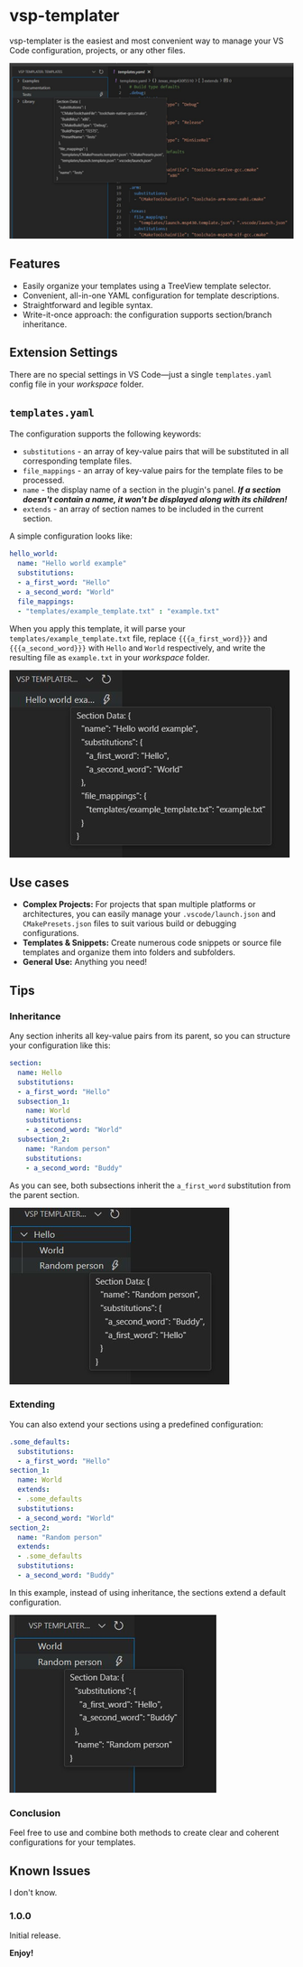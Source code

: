 # vsp-templater 

vsp-templater is the easiest and most convenient way to manage your VS Code configuration, projects, or any other files. 

![A sample image](./resources/tooltip.jpg)

## Features

* Easily organize your templates using a TreeView template selector.
* Convenient, all-in-one YAML configuration for template descriptions.
* Straightforward and legible syntax.
* Write-it-once approach: the configuration supports section/branch inheritance.

## Extension Settings

There are no special settings in VS Code—just a single `templates.yaml` config file in your *workspace* folder.

## `templates.yaml`

The configuration supports the following keywords:

* `substitutions` - an array of key-value pairs that will be substituted in all corresponding template files.
* `file_mappings` - an array of key-value pairs for the template files to be processed.
* `name` - the display name of a section in the plugin's panel. ***If a section doesn't contain a name, it won't be displayed along with its children!*** 
* `extends` - an array of section names to be included in the current section.

A simple configuration looks like:

```yaml
hello_world:
  name: "Hello world example"
  substitutions:
  - a_first_word: "Hello"
  - a_second_word: "World"
  file_mappings:
  - "templates/example_template.txt" : "example.txt" 
```

When you apply this template, it will parse your `templates/example_template.txt` file, replace `{{{a_first_word}}}` and `{{{a_second_word}}}` with `Hello` and `World`  respectively, and write the resulting file as `example.txt` in your *workspace* folder.

![Example 1](./resources/example1.jpg)

## Use cases

* **Complex Projects:** For projects that span multiple platforms or architectures, you can easily manage your `.vscode/launch.json` and `CMakePresets.json` files to suit various build or debugging configurations.
* **Templates & Snippets:** Create numerous code snippets or source file templates and organize them into folders and subfolders.
* **General Use:** Anything you need!

## Tips

### Inheritance

Any section inherits all key-value pairs from its parent, so you can structure your configuration like this:

```yaml
section:
  name: Hello
  substitutions:
  - a_first_word: "Hello"
  subsection_1:
    name: World
    substitutions:
    - a_second_word: "World"
  subsection_2:
    name: "Random person"
    substitutions:
    - a_second_word: "Buddy"

```

As you can see, both subsections inherit the `a_first_word` substitution from the parent section.

![Example 2](resources/example2.jpg)

### Extending

You can also extend your sections using a predefined configuration:

```yaml
.some_defaults:
  substitutions:
  - a_first_word: "Hello"
section_1:
  name: World
  extends:
  - .some_defaults
  substitutions:
  - a_second_word: "World"
section_2:
  name: "Random person"
  extends:
  - .some_defaults
  substitutions:
  - a_second_word: "Buddy"

```

In this example, instead of using inheritance, the sections extend a default configuration.

![Example 3](resources/example3.jpg)

### Conclusion

Feel free to use and combine both methods to create clear and coherent configurations for your templates.

## Known Issues

I don't know.

### 1.0.0

Initial release.


**Enjoy!**
